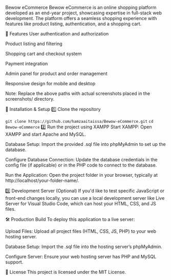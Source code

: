 Bewow eCommerce
Bewow eCommerce is an online shopping platform developed as an end-year project, showcasing expertise in full-stack web development. The platform offers a seamless shopping experience with features like product listing, authentication, and a shopping cart.

🚀 Features
User authentication and authorization

Product listing and filtering

Shopping cart and checkout system

Payment integration

Admin panel for product and order management

Responsive design for mobile and desktop

Note: Replace the above paths with actual screenshots placed in the screenshots/ directory.

🔧 Installation & Setup
1️⃣ Clone the repository

`git clone https://github.com/hamzaaitaissa/Bewow-eCommerce.git`
`cd Bewow-eCommerce`
2️⃣ Run the project using XAMPP
Start XAMPP: Open XAMPP and start Apache and MySQL.

Database Setup: Import the provided .sql file into phpMyAdmin to set up the database.

Configure Database Connection: Update the database credentials in the config file (if applicable) or in the PHP code to connect to the database.

Run the Application: Open the project folder in your browser, typically at http://localhost/your-folder-name/.

3️⃣ Development Server (Optional)
If you'd like to test specific JavaScript or front-end changes locally, you can use a local development server like Live Server for Visual Studio Code, which can host your HTML, CSS, and JS files.

🛠 Production Build
To deploy this application to a live server:

Upload Files: Upload all project files (HTML, CSS, JS, PHP) to your web hosting server.

Database Setup: Import the .sql file into the hosting server’s phpMyAdmin.

Configure Server: Ensure your web hosting server has PHP and MySQL support.

📄 License
This project is licensed under the MIT License.
